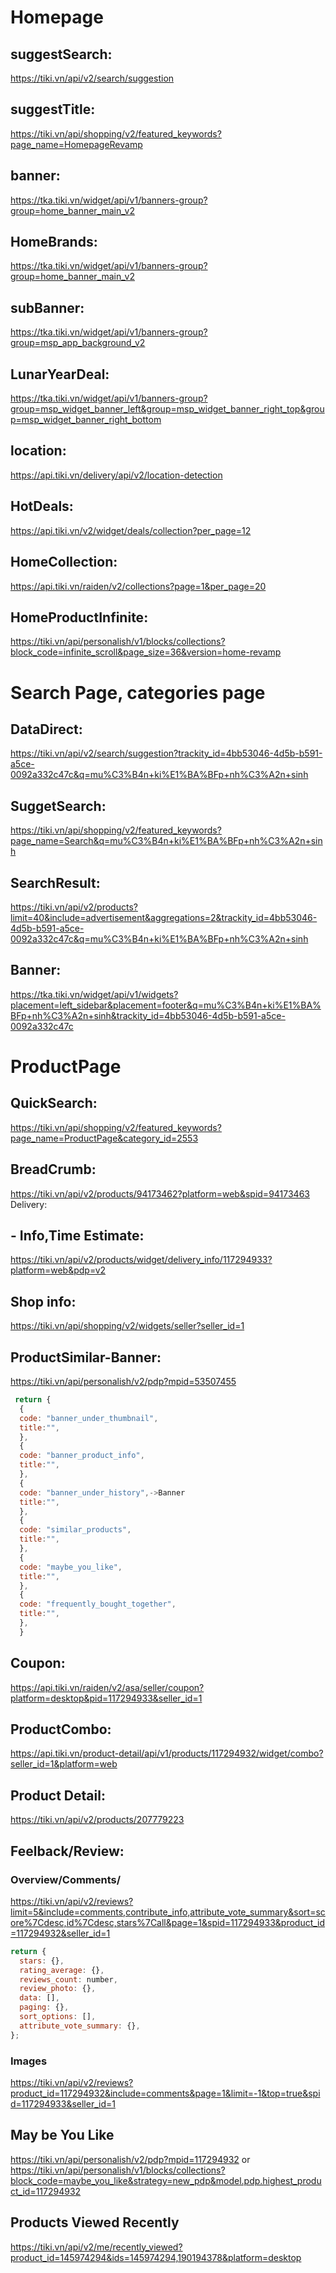 # Homepage

## suggestSearch:

https://tiki.vn/api/v2/search/suggestion

## suggestTitle:

https://tiki.vn/api/shopping/v2/featured_keywords?page_name=HomepageRevamp

## banner:

https://tka.tiki.vn/widget/api/v1/banners-group?group=home_banner_main_v2

## HomeBrands:

https://tka.tiki.vn/widget/api/v1/banners-group?group=home_banner_main_v2

## subBanner:

https://tka.tiki.vn/widget/api/v1/banners-group?group=msp_app_background_v2

## LunarYearDeal:

https://tka.tiki.vn/widget/api/v1/banners-group?group=msp_widget_banner_left&group=msp_widget_banner_right_top&group=msp_widget_banner_right_bottom

## location:

https://api.tiki.vn/delivery/api/v2/location-detection

## HotDeals:

https://api.tiki.vn/v2/widget/deals/collection?per_page=12

## HomeCollection:

https://api.tiki.vn/raiden/v2/collections?page=1&per_page=20

## HomeProductInfinite:

https://tiki.vn/api/personalish/v1/blocks/collections?block_code=infinite_scroll&page_size=36&version=home-revamp

# Search Page, categories page

## DataDirect:

https://tiki.vn/api/v2/search/suggestion?trackity_id=4bb53046-4d5b-b591-a5ce-0092a332c47c&q=mu%C3%B4n+ki%E1%BA%BFp+nh%C3%A2n+sinh

## SuggetSearch:

https://tiki.vn/api/shopping/v2/featured_keywords?page_name=Search&q=mu%C3%B4n+ki%E1%BA%BFp+nh%C3%A2n+sinh

## SearchResult:

https://tiki.vn/api/v2/products?limit=40&include=advertisement&aggregations=2&trackity_id=4bb53046-4d5b-b591-a5ce-0092a332c47c&q=mu%C3%B4n+ki%E1%BA%BFp+nh%C3%A2n+sinh

## Banner:

https://tka.tiki.vn/widget/api/v1/widgets?placement=left_sidebar&placement=footer&q=mu%C3%B4n+ki%E1%BA%BFp+nh%C3%A2n+sinh&trackity_id=4bb53046-4d5b-b591-a5ce-0092a332c47c

# ProductPage

## QuickSearch:

https://tiki.vn/api/shopping/v2/featured_keywords?page_name=ProductPage&category_id=2553

## BreadCrumb:

https://tiki.vn/api/v2/products/94173462?platform=web&spid=94173463
Delivery:

## - Info,Time Estimate:

https://tiki.vn/api/v2/products/widget/delivery_info/117294933?platform=web&pdp=v2

## Shop info:

https://tiki.vn/api/shopping/v2/widgets/seller?seller_id=1

## ProductSimilar-Banner:

https://tiki.vn/api/personalish/v2/pdp?mpid=53507455

```js
 return {
  {
  code: "banner_under_thumbnail",
  title:"",
  },
  {
  code: "banner_product_info",
  title:"",
  },
  {
  code: "banner_under_history",->Banner
  title:"",
  },
  {
  code: "similar_products",
  title:"",
  },
  {
  code: "maybe_you_like",
  title:"",
  },
  {
  code: "frequently_bought_together",
  title:"",
  },
  }
```

## Coupon:

https://api.tiki.vn/raiden/v2/asa/seller/coupon?platform=desktop&pid=117294933&seller_id=1

## ProductCombo:

https://api.tiki.vn/product-detail/api/v1/products/117294932/widget/combo?seller_id=1&platform=web

## Product Detail:

https://tiki.vn/api/v2/products/207779223

## Feelback/Review:

### Overview/Comments/

https://tiki.vn/api/v2/reviews?limit=5&include=comments,contribute_info,attribute_vote_summary&sort=score%7Cdesc,id%7Cdesc,stars%7Call&page=1&spid=117294933&product_id=117294932&seller_id=1

```js
return {
  stars: {},
  rating_average: {},
  reviews_count: number,
  review_photo: {},
  data: [],
  paging: {},
  sort_options: [],
  attribute_vote_summary: {},
};
```

### Images

https://tiki.vn/api/v2/reviews?product_id=117294932&include=comments&page=1&limit=-1&top=true&spid=117294933&seller_id=1

## May be You Like

https://tiki.vn/api/personalish/v2/pdp?mpid=117294932
or
https://tiki.vn/api/personalish/v1/blocks/collections?block_code=maybe_you_like&strategy=new_pdp&model.pdp.highest_product_id=117294932

## Products Viewed Recently

https://tiki.vn/api/v2/me/recently_viewed?product_id=145974294&ids=145974294,190194378&platform=desktop

<!--
https://tiki.vn/api/personalish/v1/blocks/collections?block_code=infinite_scroll&page_size=36&version=home-revamp ================================
https://tiki.vn/api/shopping/v2/featured_keywords?page_name=Search&q=mu%C3%B4n+ki%E1%BA%BFp+nh%C3%A2n+sinh ================================
https://tiki.vn/api/shopping/v2/featured_keywords?page_name=ProductPage&category_id=2553 ================================
https://tiki.vn/api/shopping/v2/featured_keywords?page_name=HomepageRevamp ================================
https://tiki.vn/api/shopping/v2/widgets/seller?seller_id=1 ================================
https://tiki.vn/api/personalish/v2/pdp?mpid=117294932 ================================
https://tiki.vn/api/v2/search/suggestion ================================
https://tiki.vn/api/v2/search/suggestion?q=mu%C3%B4n+ki%E1%BA%BFp+nh%C3%A2n+sinh ================================
https://tiki.vn/api/v2/products?limit=40&include=advertisement&aggregations=2&q=mu%C3%B4n+ki%E1%BA%BFp+nh%C3%A2n+sinh ================================
https://tiki.vn/api/v2/products/94173462?platform=web&spid=94173463 ================================
https://tiki.vn/api/v2/products/widget/delivery_info/117294933?platform=web&pdp=v2 ================================
https://tiki.vn/api/v2/products/207779223 ================================
https://tiki.vn/api/v2/reviews?limit=5&include=comments,contribute_info,attribute_vote_summary&sort=score%7Cdesc,id%7Cdesc,stars%7Call&page=1&spid=117294933&product_id=117294932&seller_id=1 ================================
https://tiki.vn/api/v2/reviews?product_id=117294932&include=comments&page=1&limit=-1&top=true&spid=117294933&seller_id=1 ================================
https://tiki.vn/api/v2/me/recently_viewed?product_id=145974294&ids=145974294,190194378&platform=desktop ================================




https://tka.tiki.vn/widget/api/v1/banners-group?group=home_banner_main_v2 ================================
https://tka.tiki.vn/widget/api/v1/banners-group?group=msp_app_background_v2 ================================
https://tka.tiki.vn/widget/api/v1/banners-group?group=msp_widget_banner_left&group=msp_widget_banner_right_top&group=msp_widget_banner_right_bottom ================================
https://tka.tiki.vn/widget/api/v1/widgets?placement=left_sidebar&placement=footer&q=mu%C3%B4n+ki%E1%BA%BFp+nh%C3%A2n+sinh ================================



https://api.tiki.vn/delivery/api/v2/location-detection ================================
https://api.tiki.vn/v2/widget/deals/collection?per_page=12 ================================
https://api.tiki.vn/raiden/v2/collections?page=1&per_page=20 ================================
https://api.tiki.vn/raiden/v2/asa/seller/coupon?platform=desktop&pid=117294933&seller_id=1 ================================
https://api.tiki.vn/product-detail/api/v1/products/117294932/widget/combo?seller_id=1&platform=web ================================



 -->
